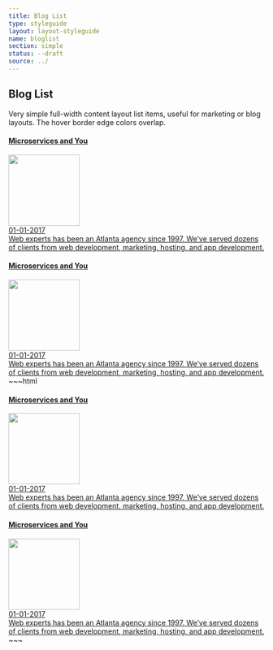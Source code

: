 ```yaml
---
title: Blog List
type: styleguide
layout: layout-styleguide
name: bloglist
section: simple
status: --draft
source: ../
---
```


<main markdown="1">

## Blog List

Very simple full-width content layout list items, useful for marketing or blog layouts. The hover border edge colors overlap.


<div class="_styleguide-example">
  <a href="#" class="_blog-item _content _container-large">
    <div class="_grid-one _margin-center  ">
      <h4>Microservices and You</h4>
      <div class="_grid-one-four ">
        <div class="_blog-img">
            <img width="140" src="http://via.placeholder.com/220x220" />
        </div>
        <div>
          <div class="_blog-date _font-small _padding-bottom">01-01-2017</div>
          <div class="_blog-content">
            Web experts has been an Atlanta agency since 1997. We’ve served dozens of clients from web development, marketing, hosting, and app development. 
          </div>
        </div>
      </div>
    </div>
  </a>
  
  <a href="#" class="_blog-item _content _container-large">
    <div class="_grid-one _margin-center  ">
      <h4>Microservices and You</h4>
      <div class="_grid-one-four ">
        <div class="_blog-img">
            <img width="140" src="http://via.placeholder.com/220x220" />
        </div>
        <div>
          <div class="_blog-date _font-small _padding-bottom">01-01-2017</div>
          <div class="_blog-content">
            Web experts has been an Atlanta agency since 1997. We’ve served dozens of clients from web development, marketing, hosting, and app development. 
          </div>
        </div>
      </div>
    </div>
  </a>
</div>
~~~html
<a href="#" class="_blog-item _content _container-large">
  <div class="_grid-one _margin-center  ">
    <h4>Microservices and You</h4>
    <div class="_grid-one-four ">
      <div class="_blog-img">
          <img width="140" src="http://via.placeholder.com/220x220" />
      </div>
      <div>
        <div class="_blog-date _font-small _padding-bottom">01-01-2017</div>
        <div class="_blog-content">
          Web experts has been an Atlanta agency since 1997. We’ve served dozens of clients from web development, marketing, hosting, and app development. 
        </div>
      </div>
    </div>
  </div>
</a>

<a href="#" class="_blog-item _content _container-large">
  <div class="_grid-one _margin-center  ">
    <h4>Microservices and You</h4>
    <div class="_grid-one-four ">
      <div class="_blog-img">
          <img width="140" src="http://via.placeholder.com/220x220" />
      </div>
      <div>
        <div class="_blog-date _font-small _padding-bottom">01-01-2017</div>
        <div class="_blog-content">
          Web experts has been an Atlanta agency since 1997. We’ve served dozens of clients from web development, marketing, hosting, and app development. 
        </div>
      </div>
    </div>
  </div>
</a>
~~~


</main>